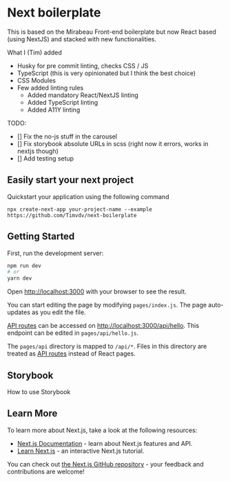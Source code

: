 # Next boilerplate

This is based on the Mirabeau Front-end boilerplate but now React based (using NextJS) and stacked with new functionalities.

What I (Tim) added

- Husky for pre commit linting, checks CSS / JS
- TypeScript (this is very opinionated but I think the best choice)
- CSS Modules
- Few added linting rules
  - Added mandatory React/NextJS linting
  - Added TypeScript linting
  - Added A11Y linting

TODO:

- [] Fix the no-js stuff in the carousel
- [] Fix storybook absolute URLs in scss (right now it errors, works in nextjs though)
- [] Add testing setup

## Easily start your next project

Quickstart your application using the following command

`npx create-next-app your-project-name --example https://github.com/Timvdv/next-boilerplate`

## Getting Started

First, run the development server:

```bash
npm run dev
# or
yarn dev
```

Open [http://localhost:3000](http://localhost:3000) with your browser to see the result.

You can start editing the page by modifying `pages/index.js`. The page auto-updates as you edit the file.

[API routes](https://nextjs.org/docs/api-routes/introduction) can be accessed on [http://localhost:3000/api/hello](http://localhost:3000/api/hello). This endpoint can be edited in `pages/api/hello.js`.

The `pages/api` directory is mapped to `/api/*`. Files in this directory are treated as [API routes](https://nextjs.org/docs/api-routes/introduction) instead of React pages.

## Storybook

How to use Storybook

## Learn More

To learn more about Next.js, take a look at the following resources:

- [Next.js Documentation](https://nextjs.org/docs) - learn about Next.js features and API.
- [Learn Next.js](https://nextjs.org/learn) - an interactive Next.js tutorial.

You can check out [the Next.js GitHub repository](https://github.com/vercel/next.js/) - your feedback and contributions are welcome!
